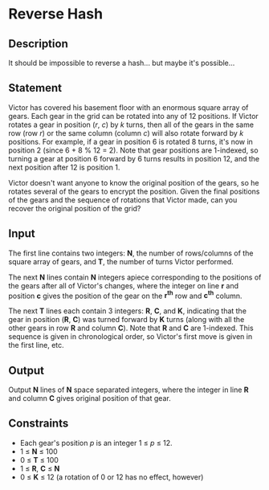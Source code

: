 # Reverse Hash
## Description
It should be impossible to reverse a hash... but maybe it's possible...

## Statement
Victor has covered his basement floor with an enormous square array of gears. Each gear in the grid can be rotated into
any of 12 positions. If Victor rotates a gear in position (_r_, _c_) by _k_ turns, then all of the gears in the same
row (row _r_) or the same column (column _c_) will also rotate forward by _k_ positions. For example, if a gear in
position 6 is rotated 8 turns, it's now in position 2 (since 6 + 8 % 12 = 2). Note that gear positions are 1-indexed, so
turning a gear at position 6 forward by 6 turns results in position 12, and the next position after 12 is position 1.

Victor doesn't want anyone to know the original position of the gears, so he rotates several of the gears to encrypt the
position. Given the final positions of the gears and the sequence of rotations that Victor made, can you recover the
original position of the grid?

## Input
The first line contains two integers: **N**, the number of rows/columns of the square array of gears, and **T**, the
number of turns Victor performed.

The next **N** lines contain **N** integers apiece corresponding to the positions of the gears after all of Victor's
changes, where the integer on line **r** and position **c** gives the position of the gear on the **r<sup>th</sup>** row and **c<sup>th</sup>** column.

The next **T** lines each contain 3 integers: **R**, **C**, and **K**, indicating that the gear in position (**R**,
**C**)
was turned forward by **K** turns (along with all the other gears in row **R** and column **C**). Note that **R**
and **C** are 1-indexed. This sequence is given in chronological order, so Victor's first move is given in the first
line, etc.

## Output
Output **N** lines of **N** space separated integers, where the integer in line **R** and column **C**
gives original position of that gear.

## Constraints
* Each gear's position _p_ is an integer 1 &le; _p_ &le; 12.
* 1 &le; **N** &le; 100
* 0 &le; **T** &le; 100
* 1 &le; **R**, **C** &le; **N**
* 0 &le; **K** &le; 12 (a rotation of 0 or 12 has no effect, however)